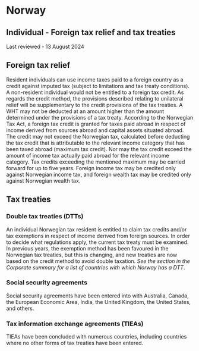 # Norway
## Individual - Foreign tax relief and tax treaties
Last reviewed - 13 August 2024
## Foreign tax relief
Resident individuals can use income taxes paid to a foreign country as a credit against imputed tax (subject to limitations and tax treaty conditions). A non-resident individual would not be entitled to a foreign tax credit.
As regards the credit method, the provisions described relating to unilateral relief will be supplementary to the credit provisions of the tax treaties. A WHT may not be deducted at an amount higher than the amount determined under the provisions of a tax treaty.
According to the Norwegian Tax Act, a foreign tax credit is granted for taxes paid abroad in respect of income derived from sources abroad and capital assets situated abroad.
The credit may not exceed the Norwegian tax, calculated before deducting the tax credit that is attributable to the relevant income category that has been taxed abroad (maximum tax credit). Nor may the tax credit exceed the amount of income tax actually paid abroad for the relevant income category. Tax credits exceeding the mentioned maximum may be carried forward for up to five years.
Foreign income tax may be credited only against Norwegian income tax, and foreign wealth tax may be credited only against Norwegian wealth tax.
## Tax treaties
### Double tax treaties (DTTs)
An individual Norwegian tax resident is entitled to claim tax credits and/or tax exemptions in respect of income derived from foreign sources. In order to decide what regulations apply, the current tax treaty must be examined. In previous years, the exemption method has been favoured in the Norwegian tax treaties, but this is changing, and new treaties are now based on the credit method to avoid double taxation.
_See the section in the Corporate summary for a list of countries with which Norway has a DTT_.
### Social security agreements
Social security agreements have been entered into with Australia, Canada, the European Economic Area, India, the United Kingdom, the United States, and others.
### Tax information exchange agreements (TIEAs)
TIEAs have been concluded with numerous countries, including countries where no other forms of tax treaties have been entered.
